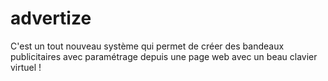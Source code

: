 # advertize
C'est un tout nouveau système qui permet de créer des bandeaux publicitaires  avec paramétrage depuis une page web avec un beau clavier virtuel !
